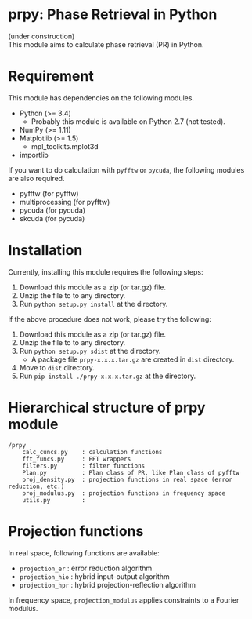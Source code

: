 prpy: Phase Retrieval in Python
=====

(under construction)   
This module aims to calculate phase retrieval (PR) in Python.   

# Requirement
This module has dependencies on the following modules.

* Python (>= 3.4)
    + Probably this module is available on Python 2.7 (not tested).
* NumPy (>= 1.11)
* Matplotlib (>= 1.5)
    + mpl_toolkits.mplot3d
* importlib

If you want to do calculation with `pyfftw` or `pycuda`, the following modules are also required.

* pyfftw (for pyfftw)
* multiprocessing (for pyfftw)
* pycuda (for pycuda)
* skcuda (for pycuda)

# Installation
Currently, installing this module requires the following steps:

1. Download this module as a zip (or tar.gz) file.
1. Unzip the file to to any directory.
1. Run `python setup.py install` at the directory.

If the above procedure does not work, please try the following:

1. Download this module as a zip (or tar.gz) file.
1. Unzip the file to to any directory.
1. Run `python setup.py sdist` at the directory.
    + A package file `prpy-x.x.x.tar.gz` are created in `dist` directory.
1. Move to `dist` directory.
1. Run `pip install ./prpy-x.x.x.tar.gz` at the directory.

# Hierarchical structure of prpy module
```
/prpy
    calc_cuncs.py    : calculation functions
    fft_funcs.py     : FFT wrappers
    filters.py       : filter functions
    Plan.py          : Plan class of PR, like Plan class of pyfftw
    proj_density.py  : projection functions in real space (error reduction, etc.)
    proj_modulus.py  : projection functions in frequency space
    utils.py         :
```

# Projection functions
In real space, following functions are available:

* `projection_er`  : error reduction algorithm
* `projection_hio` : hybrid input-output algorithm
* `projection_hpr` : hybrid projection-reflection algorithm

In frequency space, `projection_modulus` applies constraints to a Fourier modulus.

